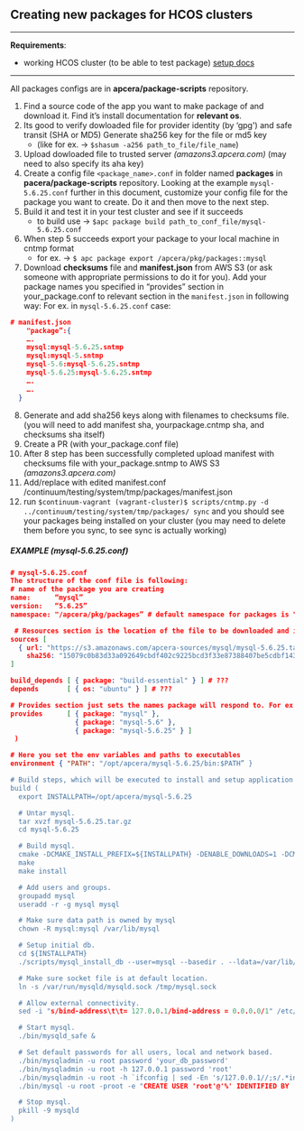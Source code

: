 ## Creating new packages for HCOS clusters
___
**Requirements**: 
* working HCOS cluster (to be able to test package) [setup docs](https://github.com/apcera/orchestrator/wiki/Local-Release-Building-and-Deployment)
___

   All packages configs are in **apcera/package-scripts** repository.
1. Find a source code of the app you want to make package of and download it. 
Find it’s install documentation for **relevant os**.
2. Its good to verify dowloaded file for provider identity (by ‘gpg') and safe transit (SHA or MD5) 
Generate sha256 key for the file or md5 key 
    * (like for ex. -> ```$shasum -a256 path_to_file/file_name```)
3. Upload dowloaded file to trusted server _(amazons3.apcera.com)_  (may need to also specify its aha key)  
4. Create a config file `<package_name>.conf` in folder named **packages** in **pacera/package-scripts** repository. Looking at the example `mysql-5.6.25.conf` further in this document, customize your config file for the package you want to create. Do it and then move to the next step.
5. Build it and test it in your test cluster and see if it succeeds 
    * to build use -> ```$apc package build path_to_conf_file/mysql-5.6.25.conf```
6. When step 5 succeeds export your package to your local machine in cntmp format 
    * for ex. -> `$ apc package export /apcera/pkg/packages::mysql`
7. Download **checksums** file and **manifest.json** from AWS S3 (or ask someone with appropriate permissions to do it for you). 
Add your package names you specified in “provides” section in your_package.conf to relevant section in the `manifest.json` in following way: 
    For ex. in `mysql-5.6.25.conf` case:
```json
# manifest.json
    "package”:{
    ….
    mysql:mysql-5.6.25.sntmp
    mysql:mysql-5.sntmp
    mysql-5.6:mysql-5.6.25.sntmp
    mysql-5.6.25:mysql-5.6.25.sntmp
    ….
    …. 
  }
```
8. Generate and add sha256 keys along with filenames to checksums file. (you will need to add manifest sha, yourpackage.cntmp sha, and checksums sha itself)
9. Create a PR (with your_package.conf file)
10. After 8 step has been successfully completed upload manifest with checksums file with your_package.sntmp to AWS S3 _(amazons3.apcera.com)_
11. Add/replace with edited manifest.conf /continuum/testing/system/tmp/packages/manifest.json
12. run `$continuum-vagrant (vagrant-cluster)$ scripts/cntmp.py -d ../continuum/testing/system/tmp/packages/ sync` and you should see your packages being installed on your cluster (you may need to delete them before you sync, to see sync is actually working)
  
##### EXAMPLE _(mysql-5.6.25.conf)_ 

```json
# mysql-5.6.25.conf 
The structure of the conf file is following:
# name of the package you are creating
name:      “mysql”
version:   “5.6.25”
namespace: "/apcera/pkg/packages” # default namespace for packages is "/apcera/pkg/packages”

 # Resources section is the location of the file to be downloaded and its sha256 key for the verification for the security purposes. 
sources [
  { url: "https://s3.amazonaws.com/apcera-sources/mysql/mysql-5.6.25.tar.gz",
    sha256: "15079c0b83d33a092649cbdf402c9225bcd3f33e87388407be5cdbf1432c7fbd" },
]

build_depends [ { package: "build-essential" } ] # ???
depends       [ { os: "ubuntu" } ] # ???

# Provides section just sets the names package will respond to. For ex. $apc capsule create test-cap -p mysql-5.6 (<- here could be mysq or mysql-5.6.25, any would refer to this package)
provides      [ { package: "mysql" },
                { package: "mysql-5.6" },
                { package: "mysql-5.6.25" } ]  
 )

# Here you set the env variables and paths to executables
environment { "PATH": "/opt/apcera/mysql-5.6.25/bin:$PATH” }

# Build steps, which will be executed to install and setup application for the package. As an example below is mysql installation and setup taken from internet and slightly adjusted to ones needs.
build (
  export INSTALLPATH=/opt/apcera/mysql-5.6.25

  # Untar mysql.
  tar xvzf mysql-5.6.25.tar.gz
  cd mysql-5.6.25

  # Build mysql.
  cmake -DCMAKE_INSTALL_PREFIX=${INSTALLPATH} -DENABLE_DOWNLOADS=1 -DCMAKE_C_FLAGS="-O3 -g -Wall -Wextra -Wformat-security -Wvla -Wwrite-strings -Wdeclaration-after-statement" -DCMAKE_CXX_FLAGS_RELWITHDEBINFO="-O3 -g -DDBUG_OFF" -DDEFAULT_CHARSET=utf8 -DDEFAULT_COLLATION=utf8_general_ci .
  make
  make install

  # Add users and groups.
  groupadd mysql
  useradd -r -g mysql mysql

  # Make sure data path is owned by mysql
  chown -R mysql:mysql /var/lib/mysql

  # Setup initial db.
  cd ${INSTALLPATH}
  ./scripts/mysql_install_db --user=mysql --basedir . --ldata=/var/lib/mysql/ --force

  # Make sure socket file is at default location.
  ln -s /var/run/mysqld/mysqld.sock /tmp/mysql.sock

  # Allow external connectivity.
  sed -i "s/bind-address\t\t= 127.0.0.1/bind-address = 0.0.0.0/1" /etc/mysql/my.cnf

  # Start mysql.
  ./bin/mysqld_safe &

  # Set default passwords for all users, local and network based.
  ./bin/mysqladmin -u root password 'your_db_password'
  ./bin/mysqladmin -u root -h 127.0.0.1 password 'root'
  ./bin/mysqladmin -u root -h `ifconfig | sed -En 's/127.0.0.1//;s/.*inet (addr:)?(([0-9]*\.){3}[0-9]*).*/\2/p'` password 'your_db_password'
  ./bin/mysql -u root -proot -e "CREATE USER 'root'@'%' IDENTIFIED BY 'root';"

  # Stop mysql.
  pkill -9 mysqld
)
```